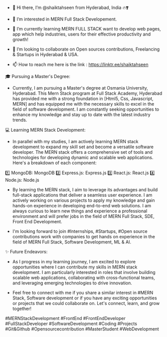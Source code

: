 - 👋 Hi there, I’m @shaiktahseen from Hyderabad, India 🔥❣️
- 👀 I’m interested in MERN Full Stack Developement.
  
- 🌱 I’m currently learning MERN FULL STACK want to develop web pages, app which help industries, users for their effective productivity and growth!
  
- 💞️ I’m looking to collaborate on Open sources contributions, Freelancing & Startups in Hyderabad & USA.
  
- 📫 How to reach me here is the link : https://linktr.ee/shaiktahseen

<!---
shaiktahseen/shaiktahseen is a ✨ special ✨ repository because its `README.md` (this file) appears on your GitHub profile.
You can click the Preview link to take a look at your changes.
--->

🎓 Pursuing a Master's Degree:
- Currently, I am pursuing a Master's degree at Osmania University, Hyderabad. This Mern Stack program at Full Stack Academy, Hyderabad has provided me with a strong foundation in [Html5, Css, Javascript, MERN] and has equipped me with the necessary skills to excel in the field of software development. I am constantly seeking opportunities to enhance my knowledge and stay up to date with the latest industry trends.


💻 Learning MERN Stack Development:
- In parallel with my studies, I am actively learning MERN stack development to expand my skill set and become a versatile software developer. The MERN stack offers a comprehensive set of tools and technologies for developing dynamic and scalable web applications. Here's a breakdown of each component:

1️⃣ MongoDB: MongoDB
2️⃣ Express.js: Express.js
3️⃣ React.js: React.js
4️⃣ Node.js: Node.js

- By learning the MERN stack, I aim to leverage its advantages and build full-stack applications that deliver a seamless user experience. I am actively working on various projects to apply my knowledge and gain hands-on experience in developing end-to-end web solutions.
I am always curious to learn new things and experience a professional environment and will prefer jobs in the field of MERN Full Stack, SDE, Front End Development.

- I'm looking forward to join #Internships, #Startups, #Open source contributions work with companies to get hands on experience in the field of MERN Full Stack, Software Development, ML & AI.

✨ Future Endeavors:

- As I progress in my learning journey, I am excited to explore opportunities where I can contribute my skills in MERN stack development. I am particularly interested in roles that involve building scalable web applications, collaborating with cross-functional teams, and leveraging emerging technologies to drive innovation.

- Feel free to connect with me if you share a similar interest in #MERN Stack, Software development or if you have any exciting opportunities or projects that we could collaborate on. Let's connect, learn, and grow together!

#MERNStackDevelopment #FrontEnd #FrontEndDeveloper #FullStackDeveloper #SoftwareDevelopment 
#Coding #Projects #Git&Github #Opensourcecontribution #MasterStudent #WebDevelopment


